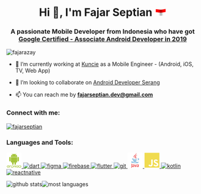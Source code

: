 <h1 align="center">Hi 👋, I'm Fajar Septian <img src="https://raw.githubusercontent.com/mpurnomoadji/GameTebakAku-master/master/website/img/animasi-bergerak-bendera-indonesia-0013.gif" width="30px"> </h1>
<h3 align="center">A passionate Mobile Developer from Indonesia who have got <a></>  <a href="https://www.credential.net/2b3374a8-f667-4b7d-9b7a-efc874e08e6e?key=275b85f6a9297be1b9b3979abd2b23ceea7caf36d39d3baa393d87595bf86a6f">Google Certified - Associate Android Developer in 2019</a>

</h3>

<p align="left"> <img src="https://komarev.com/ghpvc/?username=fajarazay" alt="fajarazay" /> </p>

- 🌱 I’m currently working at <a href="https://www.kuncie.com/">Kuncie</a> as a Mobile Engineer - (Android, iOS, TV, Web App)

- 👯 I’m looking to collaborate on [Android Developer Serang](https://github.com/androidev-serang)

- 📫 You can reach me by **fajarseptian.dev@gmail.com**

<p align="left">
<h3 align="left">Connect with me:</h3>
<a href="https://linkedin.com/in/fajarseptian" target="blank"><img align="center" src="https://cdn.jsdelivr.net/npm/simple-icons@3.0.1/icons/linkedin.svg" alt="fajarseptian" height="30" width="40" /></a>
</p>

<h3 align="left">Languages and Tools:</h3>
<p align="left"> <a href="https://developer.android.com" target="_blank"> <img src="https://github.com/devicons/devicon/blob/master/icons/android/android-plain-wordmark.svg" alt="android" width="40" height="40"/> </a> <a href="https://dart.dev" target="_blank"> <img src="https://www.vectorlogo.zone/logos/dartlang/dartlang-icon.svg" alt="dart" width="40" height="40"/> </a> <a href="https://www.figma.com/" target="_blank"> <img src="https://www.vectorlogo.zone/logos/figma/figma-icon.svg" alt="figma" width="40" height="40"/> </a> <a href="https://firebase.google.com/" target="_blank"> <img src="https://www.vectorlogo.zone/logos/firebase/firebase-icon.svg" alt="firebase" width="40" height="40"/> </a> <a href="https://flutter.dev" target="_blank"> <img src="https://www.vectorlogo.zone/logos/flutterio/flutterio-icon.svg" alt="flutter" width="40" height="40"/> </a> <a href="https://git-scm.com/" target="_blank"> <img src="https://www.vectorlogo.zone/logos/git-scm/git-scm-icon.svg" alt="git" width="40" height="40"/> </a> <a href="https://www.java.com" target="_blank"> <img src="https://github.com/devicons/devicon/blob/master/icons/java/java-original-wordmark.svg" alt="java" width="40" height="40"/> </a> <a href="https://developer.mozilla.org/en-US/docs/Web/JavaScript" target="_blank"> <img src="https://github.com/devicons/devicon/blob/master/icons/javascript/javascript-plain.svg" alt="javascript" width="40" height="40"/> </a> <a href="https://kotlinlang.org" target="_blank"> <img src="https://www.vectorlogo.zone/logos/kotlinlang/kotlinlang-icon.svg" alt="kotlin" width="40" height="40"/> </a> <a href="https://reactnative.dev/" target="_blank"> <img src="https://reactnative.dev/img/header_logo.svg" alt="reactnative" width="40" height="40"/> </a> </p>

<img align="left" src="https://github-readme-stats.vercel.app/api?username=fajarazay&show_icons=true&theme=radical" alt="github stats" />

<img align="left" src="https://github-readme-stats.vercel.app/api/top-langs/?username=fajarazay&layout=compact" alt="most languages" />
<br/>
